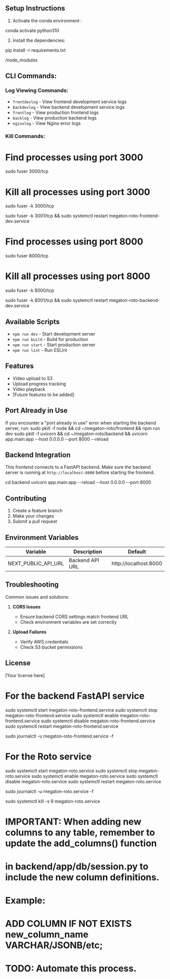 ## Setup Instructions

1. Activate the conda environment :

conda activate python310

2. Install the dependencies:

pip install -r requirements.txt

/node_modules

## CLI Commands:

### Log Viewing Commands:

- `frontdevlog` - View frontend development service logs
- `backdevlog` - View backend development service logs 
- `frontlog` - View production frontend logs
- `backlog` - View production backend logs
- `nginxlog` - View Nginx error logs

### Kill Commands:

# Find processes using port 3000
sudo fuser 3000/tcp

# Kill all processes using port 3000
sudo fuser -k 3000/tcp

sudo fuser -k 3001/tcp && sudo systemctl restart megaton-roto-frontend-dev.service

# Find processes using port 8000
sudo fuser 8000/tcp

# Kill all processes using port 8000
sudo fuser -k 8000/tcp

sudo fuser -k 8001/tcp && sudo systemctl restart megaton-roto-backend-dev.service

## Available Scripts

- `npm run dev` - Start development server
- `npm run build` - Build for production
- `npm run start` - Start production server
- `npm run lint` - Run ESLint

## Features

- Video upload to S3
- Upload progress tracking
- Video playback
- [Future features to be added]


## Port Already in Use

If you encounter a "port already in use" error when starting the backend server, run:
sudo pkill -f node && cd ~/megaton-roto/frontend && npm run dev
sudo pkill -f uvicorn && cd ~/megaton-roto/backend && uvicorn app.main:app --host 0.0.0.0 --port 8000 --reload
## Backend Integration

This frontend connects to a FastAPI backend. Make sure the backend server is running at `http://localhost:8000` before starting the frontend.

cd backend
uvicorn app.main:app --reload --host 0.0.0.0 --port 8000

## Contributing

1. Create a feature branch
2. Make your changes
3. Submit a pull request

## Environment Variables

| Variable | Description | Default |
|----------|-------------|---------|
| NEXT_PUBLIC_API_URL | Backend API URL | http://localhost:8000 |

## Troubleshooting

Common issues and solutions:

1. **CORS Issues**
   - Ensure backend CORS settings match frontend URL
   - Check environment variables are set correctly

2. **Upload Failures**
   - Verify AWS credentials
   - Check S3 bucket permissions

## License

[Your license here]


# For the backend FastAPI service
sudo systemctl start megaton-roto-frontend.service
sudo systemctl stop megaton-roto-frontend.service
sudo systemctl enable megaton-roto-frontend.service
sudo systemctl disable megaton-roto-frontend.service
sudo systemctl restart megaton-roto-frontend.service

sudo journalctl -u megaton-roto-frontend.service -f

# For the Roto service
sudo systemctl start megaton-roto.service
sudo systemctl stop megaton-roto.service
sudo systemctl enable megaton-roto.service
sudo systemctl disable megaton-roto.service
sudo systemctl restart megaton-roto.service

sudo journalctl -u megaton-roto.service -f

sudo systemctl kill -s 9 megaton-roto.service


# IMPORTANT: When adding new columns to any table, remember to update the add_columns() function
# in backend/app/db/session.py to include the new column definitions.
# Example:
# ADD COLUMN IF NOT EXISTS new_column_name VARCHAR/JSONB/etc;
# TODO: Automate this process.